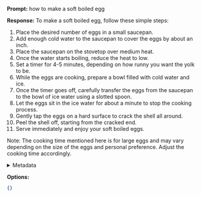 **Prompt:**
how to make a soft boiled egg

**Response:**
To make a soft boiled egg, follow these simple steps:

1. Place the desired number of eggs in a small saucepan.
2. Add enough cold water to the saucepan to cover the eggs by about an inch.
3. Place the saucepan on the stovetop over medium heat.
4. Once the water starts boiling, reduce the heat to low.
5. Set a timer for 4-5 minutes, depending on how runny you want the yolk to be.
6. While the eggs are cooking, prepare a bowl filled with cold water and ice.
7. Once the timer goes off, carefully transfer the eggs from the saucepan to the bowl of ice water using a slotted spoon.
8. Let the eggs sit in the ice water for about a minute to stop the cooking process.
9. Gently tap the eggs on a hard surface to crack the shell all around.
10. Peel the shell off, starting from the cracked end.
11. Serve immediately and enjoy your soft boiled eggs.

Note: The cooking time mentioned here is for large eggs and may vary depending on the size of the eggs and personal preference. Adjust the cooking time accordingly.

<details><summary>Metadata</summary>

- Duration: 8331 ms
- Datetime: 2023-07-30T16:31:48.372410
- Model: gpt-3.5-turbo-0613

</details>

**Options:**
```json
{}
```

